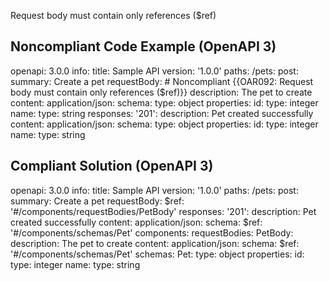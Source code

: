 Request body must contain only references ($ref)

Noncompliant Code Example (OpenAPI 3)
-------------------------------------

  openapi: 3.0.0
  info:
    title: Sample API
    version: '1.0.0'
  paths:
    /pets:
      post:
        summary: Create a pet
        requestBody: \# Noncompliant {{OAR092: Request body must contain only references ($ref)}}
          description: The pet to create
          content:
            application/json:
              schema:
                type: object
                properties:
                  id:
                    type: integer
                  name:
                    type: string
        responses:
          '201':
            description: Pet created successfully
            content:
              application/json:
                schema:
                  type: object
                  properties:
                    id:
                      type: integer
                    name:
                      type: string

Compliant Solution (OpenAPI 3)
------------------------------

  openapi: 3.0.0
  info:
    title: Sample API
    version: '1.0.0'
  paths:
    /pets:
      post:
        summary: Create a pet
        requestBody:
          $ref: '#/components/requestBodies/PetBody'
        responses:
          '201':
            description: Pet created successfully
            content:
              application/json:
                schema:
                  $ref: '#/components/schemas/Pet'
  components:
    requestBodies:
      PetBody:
        description: The pet to create
        content:
          application/json:
            schema:
              $ref: '#/components/schemas/Pet'
    schemas:
      Pet:
        type: object
        properties:
          id:
            type: integer
          name:
            type: string